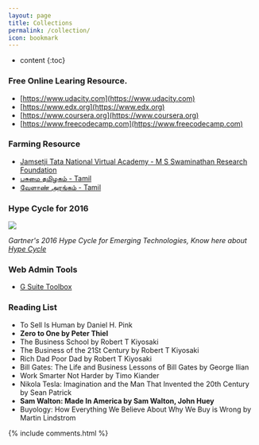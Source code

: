 ```yaml
---
layout: page
title: Collections
permalink: /collection/
icon: bookmark
---
```


* content
{:toc}

### Free Online Learing Resource.

* [https://www.udacity.com](https://www.udacity.com)
* [https://www.edx.org](https://www.edx.org)
* [https://www.coursera.org](https://www.coursera.org)
* [https://www.freecodecamp.com](https://www.freecodecamp.com)

### Farming Resource

* [Jamsetji Tata National Virtual Academy - M S Swaminathan Research Foundation](http://www.mssrf-nva.org)
* [பசுமை தமிழகம் - Tamil](http://gttaagri.relier.in)
* [வேளாண் அரங்கம் - Tamil](https://velanarangam.wordpress.com)

### Hype Cycle for 2016

![](http://na2.www.gartner.com/imagesrv/newsroom/images/emerging-tech-hc-2016.png;wa59f7b006c484099e)

*Gartner's 2016 Hype Cycle for Emerging Technologies, Know here about [Hype Cycle](http://www.gartner.com/technology/research/methodologies/hype-cycle.jsp)*

### Web Admin Tools

* [G Suite Toolbox](https://toolbox.googleapps.com/apps/main/)

### Reading List

* To Sell Is Human by  Daniel H. Pink
* **Zero to One by Peter Thiel**
* The Business School by Robert T Kiyosaki
* The Business of the 21St Century by Robert T Kiyosaki
* Rich Dad Poor Dad by Robert T Kiyosaki
* Bill Gates: The Life and Business Lessons of Bill Gates by George Ilian
* Work Smarter Not Harder by Timo Kiander
* Nikola Tesla: Imagination and the Man That Invented the 20th Century by Sean Patrick
* **Sam Walton: Made In America by Sam Walton, John Huey**
* Buyology: How Everything We Believe About Why We Buy is Wrong by Martin Lindstrom 


{% include comments.html %}

